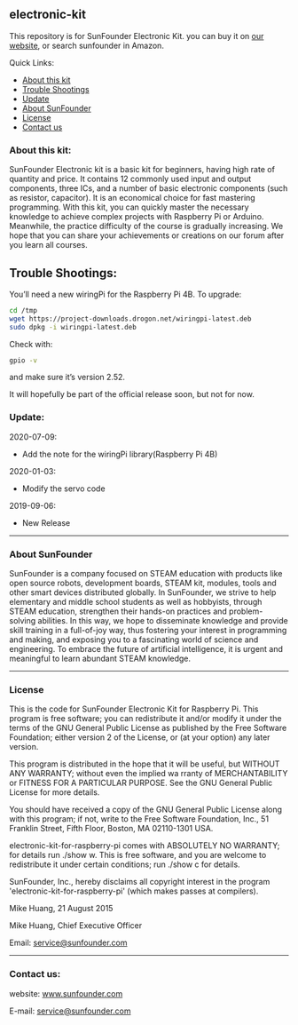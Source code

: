 ## electronic-kit
This repository is for SunFounder Electronic Kit. you can buy it on [our website](https://www.sunfounder.com/), or search sunfounder in Amazon.

Quick Links:

 * [About this kit](#about_this_kit)
 * [Trouble Shootings](#trouble)
 * [Update](#update)
 * [About SunFounder](#about_sunfounder)
 * [License](#license)
 * [Contact us](#contact_us)

<a id="about_this_kit"></a>
### About this kit:
SunFounder Electronic kit is a basic kit for beginners, having high rate of quantity and price. It contains 12 commonly used input and output components, three ICs, and a number of basic electronic components (such as resistor, capacitor). It is an economical choice for fast mastering programming.
With this kit, you can quickly master the necessary knowledge to achieve complex projects with Raspberry Pi or Arduino. Meanwhile, the practice difficulty of the course is gradually increasing. We hope that you can share your achievements or creations on our forum after you learn all courses.

<a id="trouble"></a>
## Trouble Shootings:
You’ll need a new wiringPi for the Raspberry Pi 4B.
To upgrade:
```bash
cd /tmp
wget https://project-downloads.drogon.net/wiringpi-latest.deb
sudo dpkg -i wiringpi-latest.deb
```
Check with:
```bash
gpio -v
```
and make sure it’s version 2.52. 

It will hopefully be part of the official release soon, but not for now.

<a id="update"></a>
### Update:
2020-07-09:
 - Add the note for the wiringPi library(Raspberry Pi 4B)
 
2020-01-03:
 - Modify the servo code
 
2019-09-06:
 - New Release

<a id="trouble"></a>


----------------------------------------------
<a id="about_sunfounder"></a>
### About SunFounder
SunFounder is a company focused on STEAM education with products like open source robots, development boards, STEAM kit, modules, tools and other smart devices distributed globally. In SunFounder, we strive to help elementary and middle school students as well as hobbyists, through STEAM education, strengthen their hands-on practices and problem-solving abilities. In this way, we hope to disseminate knowledge and provide skill training in a full-of-joy way, thus fostering your interest in programming and making, and exposing you to a fascinating world of science and engineering. To embrace the future of artificial intelligence, it is urgent and meaningful to learn abundant STEAM knowledge.

----------------------------------------------
<a id="license"></a>
### License
This is the code for SunFounder Electronic Kit for Raspberry Pi.
This program is free software; you can redistribute it and/or modify it under the terms of the GNU General Public License as published by the Free Software Foundation; either version 2 of the License, or (at your option) any later version.

This program is distributed in the hope that it will be useful, but WITHOUT ANY WARRANTY; without even the implied wa rranty of MERCHANTABILITY or FITNESS FOR A PARTICULAR PURPOSE. See the GNU General Public License for more details.

You should have received a copy of the GNU General Public License along with this program; if not, write to the Free Software Foundation, Inc., 51 Franklin Street, Fifth Floor, Boston, MA 02110-1301 USA.

electronic-kit-for-raspberry-pi comes with ABSOLUTELY NO WARRANTY; for details run ./show w. This is free software, and you are welcome to redistribute it under certain conditions; run ./show c for details.

SunFounder, Inc., hereby disclaims all copyright interest in the program 'electronic-kit-for-raspberry-pi' (which makes passes at compilers).

Mike Huang, 21 August 2015

Mike Huang, Chief Executive Officer

Email: service@sunfounder.com

----------------------------------------------
<a id="contact_us"></a>
### Contact us:
website:
    www.sunfounder.com

E-mail:
    service@sunfounder.com
